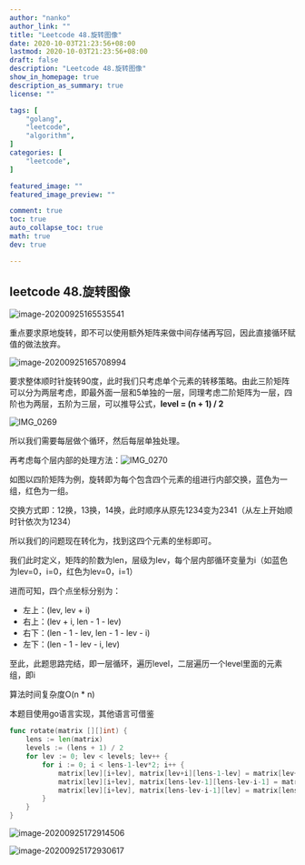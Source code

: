 ```yaml
---
author: "nanko"
author_link: ""
title: "Leetcode 48.旋转图像"
date: 2020-10-03T21:23:56+08:00
lastmod: 2020-10-03T21:23:56+08:00
draft: false
description: "Leetcode 48.旋转图像"
show_in_homepage: true
description_as_summary: true
license: ""

tags: [
    "golang",
	"leetcode",
	"algorithm",
]
categories: [
    "leetcode",
]

featured_image: ""
featured_image_preview: ""

comment: true
toc: true
auto_collapse_toc: true
math: true
dev: true

---
```



## leetcode 48.旋转图像

![image-20200925165535541](https://tva1.sinaimg.cn/large/007S8ZIlly1gj3003uo4yj30fs06z75j.jpg)

重点要求原地旋转，即不可以使用额外矩阵来做中间存储再写回，因此直接循环赋值的做法放弃。

![image-20200925165708994](https://tva1.sinaimg.cn/large/007S8ZIlly1gj301khoy5j30730833yv.jpg)

要求整体顺时针旋转90度，此时我们只考虑单个元素的转移策略。由此三阶矩阵可以分为两层考虑，即最外面一层和5单独的一层，同理考虑二阶矩阵为一层，四阶也为两层，五阶为三层，可以推导公式，**level = (n + 1) / 2**

![IMG_0269](https://tva1.sinaimg.cn/large/007S8ZIlly1gj30gxim2dj31ct0u07mt.jpg)

所以我们需要每层做个循环，然后每层单独处理。

再考虑每个层内部的处理方法：![IMG_0270](https://tva1.sinaimg.cn/large/007S8ZIlly1gj30nu4jptj30rd0pln7v.jpg)

如图以四阶矩阵为例，旋转即为每个包含四个元素的组进行内部交换，蓝色为一组，红色为一组。

交换方式即：12换，13换，14换，此时顺序从原先1234变为2341（从左上开始顺时针依次为1234）

所以我们的问题现在转化为，找到这四个元素的坐标即可。

我们此时定义，矩阵的阶数为len，层级为lev，每个层内部循环变量为i（如蓝色为lev=0，i=0，红色为lev=0，i=1）

进而可知，四个点坐标分别为：

* 左上：(lev, lev + i)
* 右上：(lev + i, len - 1 - lev)
* 右下：(len - 1 - lev, len - 1 - lev - i)
* 左下：(len - 1 - lev - i, lev)

至此，此题思路完结，即一层循环，遍历level，二层遍历一个level里面的元素组，即i

算法时间复杂度O(n * n)

本题目使用go语言实现，其他语言可借鉴

```go
func rotate(matrix [][]int) {
	lens := len(matrix)
	levels := (lens + 1) / 2
	for lev := 0; lev < levels; lev++ {
		for i := 0; i < lens-1-lev*2; i++ {
			matrix[lev][i+lev], matrix[lev+i][lens-1-lev] = matrix[lev+i][lens-1-lev], matrix[lev][i+lev]
			matrix[lev][i+lev], matrix[lens-lev-1][lens-lev-i-1] = matrix[lens-lev-1][lens-lev-i-1], matrix[lev][i+lev]
			matrix[lev][i+lev], matrix[lens-lev-i-1][lev] = matrix[lens-lev-i-1][lev], matrix[lev][i+lev]
		}
	}
}
```

![image-20200925172914506](https://tva1.sinaimg.cn/large/007S8ZIlly1gj30yytr0dj30u5078go2.jpg)

![image-20200925172930617](https://tva1.sinaimg.cn/large/007S8ZIlly1gj30z8ldquj30dn02q74s.jpg)